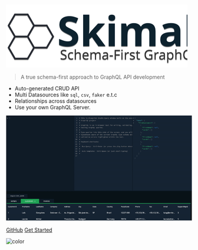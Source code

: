 ![logo](_media/logo.svg)

<!-- # skimah <small>1.0</small> -->

> A true schema-first approach to GraphQL API development

- Auto-generated CRUD API
- Multi Datasources like `sql`, `csv`, `faker` e.t.c
- Relationships across datasources
- Use your own GraphQL Server.

<img src="_media/screen.gif">

[GitHub](https://github.com/skimha/skimah/)
[Get Started](#quick-start)


![color](#eeeeee)